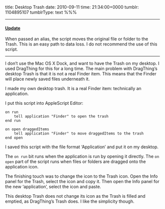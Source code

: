 title: Desktop Trash
date: 2010-09-11
time: 21:34:00+0000
tumblr: 1104895107
tumblrType: text
%%%


- - - - - - - - - -

#### [Update](/post/1274918494)

When passed an alias, the script moves the original file or folder to the Trash. This is an easy path to data loss. I do not recommend the use of this script. 


- - - - - - - - - -


I don’t use the Mac OS X Dock, and want to have the Trash on my desktop. I used DragThing for this for a long time. The main problem with DragThing’s desktop Trash is that it is not a real Finder item. This means that the Finder will place newly saved files underneath it. 

I made my own desktop trash. It is a real Finder item: technically an application. 

I put this script into AppleScript Editor:

	on run
		tell application "Finder" to open the trash
	end run
	
	on open draggedItems
		tell application "Finder" to move draggedItems to the trash
	end open

I saved this script with the file format ‘Application’ and put it on my desktop. 

The `on run` bit runs when the application is run by opening it directly. The `on open` part of the script runs when files or folders are dragged onto the application icon. 

The finishing touch was to change the icon to the Trash icon. Open the Info panel for the Trash, select the icon and copy it. Then open the Info panel for the new ‘application’, select the icon and paste. 

This desktop Trash does not change its icon as the Trash is filled and emptied, as DragThing’s Trash does. I like the simplicity though. 
